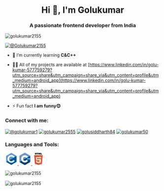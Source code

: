 <h1 align="center">Hi 👋, I'm Golukumar</h1>
<h3 align="center">A passionate frontend developer from India</h3>

<p align="left"> <img src="https://komarev.com/ghpvc/?username=golukumar2155&label=Profile%20views&color=0e75b6&style=flat" alt="golukumar2155" /> </p>

<p align="left"> <a href="https://twitter.com/@GoluKumar2155" target="blank"><img src="https://img.shields.io/twitter/follow/@GoluKumar2155?logo=twitter&style=for-the-badge" alt="@Golukumar2155" /></a> </p>

- 🌱 I’m currently learning **C&C++**

- 👨‍💻 All of my projects are available at [https://www.linkedin.com/in/golu-kumar-577759279?utm_source=share&utm_campaign=share_via&utm_content=profile&utm_medium=android_app](https://www.linkedin.com/in/golu-kumar-577759279?utm_source=share&utm_campaign=share_via&utm_content=profile&utm_medium=android_app)

- ⚡ Fun fact **I am funny😊**

<h3 align="left">Connect with me:</h3>
<p align="left">
<a href="https://twitter.com/@golukumar1" target="blank"><img align="center" src="https://raw.githubusercontent.com/rahuldkjain/github-profile-readme-generator/master/src/images/icons/Social/twitter.svg" alt="@golukumar1" height="30" width="40" /></a>
<a href="https://linkedin.com/in/golukumar2555" target="blank"><img align="center" src="https://raw.githubusercontent.com/rahuldkjain/github-profile-readme-generator/master/src/images/icons/Social/linked-in-alt.svg" alt="golukumar2555" height="30" width="40" /></a>
<a href="https://instagram.com/golusiddharth84" target="blank"><img align="center" src="https://raw.githubusercontent.com/rahuldkjain/github-profile-readme-generator/master/src/images/icons/Social/instagram.svg" alt="golusiddharth84" height="30" width="40" /></a>
<a href="https://www.leetcode.com/golukumar50" target="blank"><img align="center" src="https://raw.githubusercontent.com/rahuldkjain/github-profile-readme-generator/master/src/images/icons/Social/leet-code.svg" alt="golukumar50" height="30" width="40" /></a>
</p>

<h3 align="left">Languages and Tools:</h3>
<p align="left"> <a href="https://www.cprogramming.com/" target="_blank" rel="noreferrer"> <img src="https://raw.githubusercontent.com/devicons/devicon/master/icons/c/c-original.svg" alt="c" width="40" height="40"/> </a> <a href="https://www.w3schools.com/cpp/" target="_blank" rel="noreferrer"> <img src="https://raw.githubusercontent.com/devicons/devicon/master/icons/cplusplus/cplusplus-original.svg" alt="cplusplus" width="40" height="40"/> </a> <a href="https://www.w3.org/html/" target="_blank" rel="noreferrer"> <img src="https://raw.githubusercontent.com/devicons/devicon/master/icons/html5/html5-original-wordmark.svg" alt="html5" width="40" height="40"/> </a> </p>

<p><img align="center" src="https://github-readme-stats.vercel.app/api/top-langs?username=golukumar2155&show_icons=true&locale=en&layout=compact" alt="golukumar2155" /></p>

<p><img align="center" src="https://github-readme-streak-stats.herokuapp.com/?user=golukumar2155&" alt="golukumar2155" /></p>
